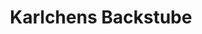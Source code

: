 ---
title: "Karlchens Backstube"
url: /herford/karlchens-backstube-lockhauser-strasse/
shop: Bäckerei
---